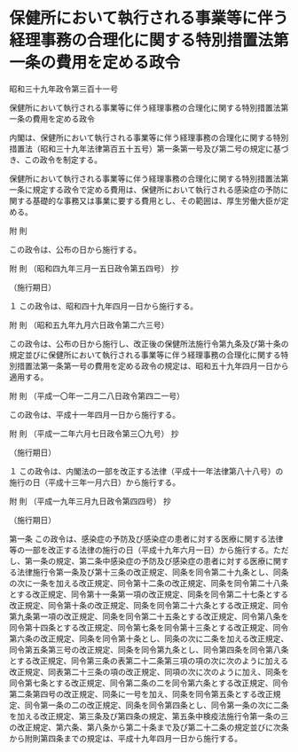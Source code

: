 # 保健所において執行される事業等に伴う経理事務の合理化に関する特別措置法第一条の費用を定める政令

昭和三十九年政令第三百十一号

保健所において執行される事業等に伴う経理事務の合理化に関する特別措置法第一条の費用を定める政令

内閣は、保健所において執行される事業等に伴う経理事務の合理化に関する特別措置法（昭和三十九年法律第百五十五号）第一条第一号及び第二号の規定に基づき、この政令を制定する。

保健所において執行される事業等に伴う経理事務の合理化に関する特別措置法第一条に規定する政令で定める費用は、保健所において執行される感染症の予防に関する基礎的な事務又は事業に要する費用とし、その範囲は、厚生労働大臣が定める。

附 則

この政令は、公布の日から施行する。

附 則 （昭和四九年三月一五日政令第五四号） 抄

（施行期日）

１ この政令は、昭和四十九年四月一日から施行する。

附 則 （昭和五九年九月六日政令第二六三号）

この政令は、公布の日から施行し、改正後の保健所法施行令第九条及び第十条の規定並びに保健所において執行される事業等に伴う経理事務の合理化に関する特別措置法第一条第一号の費用を定める政令の規定は、昭和五十九年四月一日から適用する。

附 則 （平成一〇年一二月二八日政令第四二一号）

この政令は、平成十一年四月一日から施行する。

附 則 （平成一二年六月七日政令第三〇九号） 抄

（施行期日）

１ この政令は、内閣法の一部を改正する法律（平成十一年法律第八十八号）の施行の日（平成十三年一月六日）から施行する。

附 則 （平成一九年三月九日政令第四四号） 抄

（施行期日）

第一条 この政令は、感染症の予防及び感染症の患者に対する医療に関する法律等の一部を改正する法律の施行の日（平成十九年六月一日）から施行する。ただし、第一条の規定、第二条中感染症の予防及び感染症の患者に対する医療に関する法律施行令第一条及び第十三条の改正規定、同条を同令第二十九条とし、同条の次に一条を加える改正規定、同令第十二条の改正規定、同条を同令第二十八条とする改正規定、同令第十一条第一項の改正規定、同条を同令第二十七条とする改正規定、同令第十条の改正規定、同条を同令第二十六条とする改正規定、同令第九条第一項の改正規定、同条を同令第二十五条とする改正規定、同令第八条を同令第十四条とする改正規定、同令第七条を同令第十三条とする改正規定、同令第六条の改正規定、同条を同令第十条とし、同条の次に二条を加える改正規定、同令第五条第三号の改正規定、同条を同令第九条とし、同令第四条を同令第八条とする改正規定、同令第三条の表第二十二条第三項の項の次に次のように加える改正規定、同表第二十三条の項の改正規定、同項の次に次のように加え、同条を同令第七条とする改正規定、同令第二条の二を同令第六条とする改正規定、同令第二条第四号の改正規定、同条に一号を加え、同条を同令第五条とする改正規定、同令第一条の二の改正規定、同条を同令第四条とし、同令第一条の次に二条を加える改正規定、第三条及び第四条の規定、第五条中検疫法施行令第一条の三の改正規定、第六条、第八条から第二十条まで及び第二十二条の規定並びに次条から附則第四条までの規定は、平成十九年四月一日から施行する。
